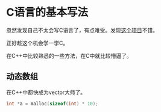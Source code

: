 # C语言的基本写法

忽然发现自己不太会写C语言了，有点难受。发现[这个项目](https://github.com/begeekmyfriend/leetcode)不错。

正好趁这个机会学一学C。

在C++中比较熟悉的一些方法，在C中就比较懵逼了。

## 动态数组
在C++中都快成为vector大师了。

```c
int *a = malloc(sizeof(int) * 10);
```

